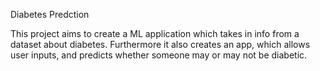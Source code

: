Diabetes Predction

This project aims to create a ML application which takes in info from a dataset about diabetes. Furthermore it also creates an app, which allows user inputs, and predicts whether someone may or may not be diabetic.
